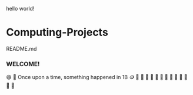 hello world!
# Computing-Projects
README.md
### WELCOME!
:smile: :icecream:
Once upon a time, something happened in 1B
:coin:
:waffle:
:bread:
:croissant:
:sandwich:
:fortune_cookie:
:pizza:
:rice:
:rice_ball:
:cupcake:
:chocolate_bar:
:cookie:
:candy:
:ice_cream:
